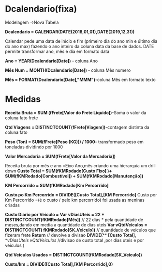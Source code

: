 
# Dcalendario(fixa)

Modelagem =>Nova Tabela

**Dcalendario = CALENDAR(DATE(2018,01,01),DATE(2019,12,31))**
 
Calendar pede uma data de início e fim (primeiro dia do ano min e último dia do ano max) fazendo o ano inteiro da coluna data da base de dados.
DATE permite transformar ano, mês e dia em formato  data

**Ano = YEAR(Dcalendario[Date])** - coluna Ano

**Mês Num = MONTH(Dcalendario[Date])** - coluna Mês numero

**Mês = FORMAT(Dcalendario[Date],"MMM")**-coluna Mês em formato texto

# Medidas

**Receita Bruta = SUM (fFrete[Valor do Frete Líquido])**-Soma o valor da coluna fato frete

**Qtd Viagens = DISTINCTCOUNT(fFrete[Viagem])**-contagem distinta da coluna fato 

**Peso (Ton) = SUM(fFrete[Peso (KG)]) / 1000**- transformado peso em toneladas dividindo por 1000

**Valor Mercadoria = SUM(fFrete[Valor da Mercadoria])**

Receita bruta por mês e ano =Eixo Ano,mês criando uma hierarquia um drill down
 **Custo Total = SUM(fKMRodado[Custo Fixo] )+ SUM(fKMRodado[Combustível]) + SUM(fKMRodado[Manutenção])**
 
**KM Percorrido = SUM(fKMRodado[Km Percorrido]**

**Custo po Km Percorrido = DIVIDE([Custo Total],[KM Percorrido]** Custo por Km Percorrido =(é o custo / pelo km percorrido) foi usada as meninas criadas 

**Custo Diario por Veiculo =**
**Var vDiasUteis = 22 * DISTINCTCOUNT(fKMRodado[Mês])**                   // 22 dias * pela quantidade de meses,dando em media a quantidade de dias uteis
**Var vQtdVeiculos =   DISTINCTCOUNT( fKMRodado[SK_Veiculo])** // quantidade  de veiculos que fizeram frete
**Return**   // devolve a divisao
**DIVIDE(****
 	   **[Custo Total],**
 	   **vDiasUteis *vQtdVeiculos**    //divisao de custo total ,por dias uteis e por veiculos
)


**Qtd Veículos Usados = DISTINCTCOUNT(fKMRodado[SK_Veiculo])**

 
**Custo/km = DIVIDE([Custo Total],[KM Percorrido],0)**
 
